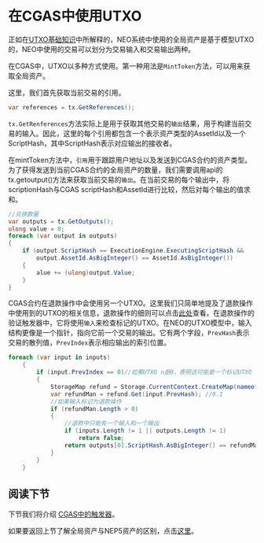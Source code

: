 # 在CGAS中使用UTXO

正如在[UTXO基础知识](../UTXO.md)中所解释的，NEO系统中使用的全局资产是基于模型UTXO的，NEO中使用的交易可以划分为交易输入和交易输出两种。 

在CGAS中，UTXO以多种方式使用。第一种用法是`MintToken`方法，可以用来获取全局资产。

这里，我们首先获取当前交易的引用。

```csharp
var references = tx.GetReferences();
```

`tx.GetRenferences`方法实际上是用于获取其他交易的`输出`结果，用于构建当前交易的输入。因此，这里的每个引用都包含一个表示资产类型的AssetId以及一个ScriptHash，其中ScriptHash表示对应输出的接收者。

在mintToken方法中，`引用`用于跟踪用户地址以及发送到CGAS合约的资产类型。为了获得发送到当前CGAS合约的全局资产的数量，我们需要调用api的 tx.getoutput()方法来获取当前交易的`输出`。在当前交易的每个输出中，将scriptionHash与CGAS scriptHash和AssetId进行比较，然后对每个输出的值求和。

```csharp
//兑换数量
var outputs = tx.GetOutputs();
ulong value = 0;
foreach (var output in outputs)
{
    if (output.ScriptHash == ExecutionEngine.ExecutingScriptHash &&
        output.AssetId.AsBigInteger() == AssetId.AsBigInteger())
    {
        alue += (ulong)output.Value;
    }
}
```

CGAS合约在退款操作中会使用另一个UTXO。这里我们只简单地提及了退款操作中使用到的UTXO的相关信息，退款操作的细则可以点击[此处](5_minttokens_and_refund.md)查看。在退款操作的验证触发器中，它将使用`输入`来检查标记的UTXO。在NEO的UTXO模型中，输入结构更像是一个指针，指向它前一个交易的输出。它有两个字段，`PrevHash`表示交易的散列值，`PrevIndex`表示相应输出的索引位置。

```csharp
foreach (var input in inputs)
	{
	    if (input.PrevIndex == 0)//如果UTXO n是0，表明这可能是一个标记UTXO
	    {
	        StorageMap refund = Storage.CurrentContext.CreateMap(nameof(refund));
	        var refundMan = refund.Get(input.PrevHash); //0.1
	        //如果输入标记为退款操作
	        if (refundMan.Length > 0)
	        {
	            //退款中只能有一个输入和一个输出
	            if (inputs.Length != 1 || outputs.Length != 1)
	                return false;
	            return outputs[0].ScriptHash.AsBigInteger() == refundMan.AsBigInteger();
	        }
	    }
	}
```

## 阅读下节

下节我们将介绍 [CGAS中的触发器](4_trigger.md)。

如果要返回上节了解全局资产与NEP5资产的区别，点击[这里](2_global_asset_and_nep5.md)。
